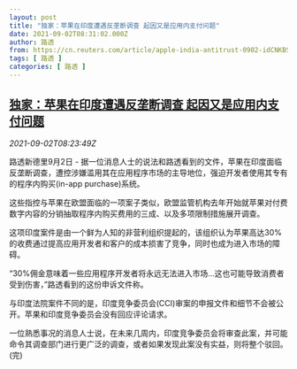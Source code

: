 ```yaml
---
layout: post
title: "独家：苹果在印度遭遇反垄断调查 起因又是应用内支付问题"
date: 2021-09-02T08:31:02.000Z
author: 路透
from: https://cn.reuters.com/article/apple-india-antitrust-0902-idCNKBS2FY0OT
tags: [ 路透 ]
categories: [ 路透 ]
---
```

<!--1630571462000-->
[独家：苹果在印度遭遇反垄断调查 起因又是应用内支付问题](https://cn.reuters.com/article/apple-india-antitrust-0902-idCNKBS2FY0OT)
------

<div>
<div><i>2021-09-02T08:23:49Z</i></div><p>路透新德里9月2日 - 据一位消息人士的说法和路透看到的文件，苹果在印度面临反垄断调查，遭控涉嫌滥用其在应用程序市场的主导地位，强迫开发者使用其专有的程序内购买(in-app purchase)系统。</p><p>这些指控与苹果在欧盟面临的一项案子类似，欧盟监管机构去年开始就苹果对付费数字内容的分销抽取程序内购买费用的三成、以及多项限制措施展开调查。</p><p>这项印度案件是由一个鲜为人知的非营利组织提起的，该组织认为苹果高达30%的收费通过提高应用开发者和客户的成本损害了竞争，同时也成为进入市场的障碍。</p><p>“30%佣金意味着一些应用程序开发者将永远无法进入市场...这也可能导致消费者受到伤害，”路透看到的这份申诉文件称。</p><p>与印度法院案件不同的是，印度竞争委员会(CCI)审案的申报文件和细节不会被公开。苹果和印度竞争委员会没有回应评论请求。</p><p>一位熟悉事况的消息人士说，在未来几周内，印度竞争委员会将审查此案，并可能命令其调查部门进行更广泛的调查，或者如果发现此案没有实益，则将整个驳回。(完)</p>
</div>
